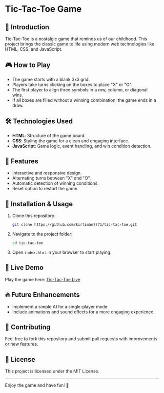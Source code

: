 # Tic-Tac-Toe Game

## 📌 Introduction
Tic-Tac-Toe is a nostalgic game that reminds us of our childhood. This project brings the classic game to life using modern web technologies like HTML, CSS, and JavaScript.

## 🎮 How to Play
- The game starts with a blank 3x3 grid.
- Players take turns clicking on the boxes to place "X" or "O".
- The first player to align three symbols in a row, column, or diagonal wins.
- If all boxes are filled without a winning combination, the game ends in a draw.

## 🛠️ Technologies Used
- **HTML**: Structure of the game board.
- **CSS**: Styling the game for a clean and engaging interface.
- **JavaScript**: Game logic, event handling, and win condition detection.

## 🚀 Features
- Interactive and responsive design.
- Alternating turns between "X" and "O".
- Automatic detection of winning conditions.
- Reset option to restart the game.

## 📂 Installation & Usage
1. Clone this repository:
   ```sh
   git clone https://github.com/kirtiman7771/tic-tac-toe.git
   ```
2. Navigate to the project folder:
   ```sh
   cd tic-tac-toe
   ```
3. Open `index.html` in your browser to start playing.

## 🔗 Live Demo
Play the game here: [Tic-Tac-Toe Live]([https://your-live-demo-link.com](https://kirtiman7771.github.io/Tic-Tac-Toe-Game/))

## 🔥 Future Enhancements
- Implement a simple AI for a single-player mode.
- Include animations and sound effects for a more engaging experience.

## 🤝 Contributing
Feel free to fork this repository and submit pull requests with improvements or new features.

## 📜 License
This project is licensed under the MIT License.

---
Enjoy the game and have fun! 🎉

